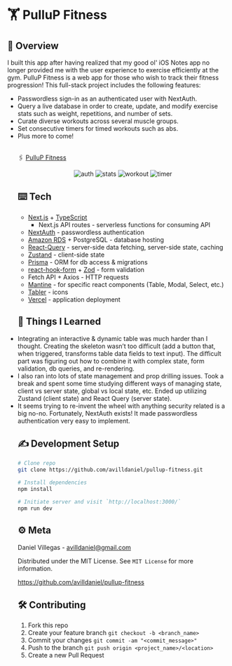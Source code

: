 # 🏋️ PulluP Fitness

## 📝 Overview

I built this app after having realized that my good ol' iOS
Notes app no longer provided me with the user experience to exercise
efficiently at the gym. PulluP Fitness is a web app for those who
wish to track their fitness progression! This full-stack project
includes the following features:
<br />
<ul>
<li>Passwordless sign-in as an authenticated user with NextAuth.</li>
<li>Query a live database in order to create, update, and modify exercise stats such as weight, repetitions, and number of sets.</li>
<li>Curate diverse workouts across several muscle groups.</li>
<li>Set consecutive timers for timed workouts such as abs.</li>
<li>Plus more to come!</li>
</ui>
<br />

🖇 [PulluP Fitness](https://pullup.at)

<p align="center">
  <img src="https://user-images.githubusercontent.com/90011911/193400063-de4e9922-ed07-4801-bd8f-f1a3ed9742aa.png" alt="auth" />
  <img src="https://user-images.githubusercontent.com/90011911/193400064-334c323d-0214-49c7-9bcc-514c864029e2.png" alt="stats" />
  <img src="https://user-images.githubusercontent.com/90011911/193400062-9a8fa115-bba7-4b1d-9007-33ba89ceb5cd.png" alt="workout" />
  <img src="https://user-images.githubusercontent.com/90011911/193400060-4ee9d511-eaf2-440d-9f17-324ac50a68c6.png" alt="timer" />
</p>

## ⌨️ Tech

- [Next.js](https://nextjs.org/) + [TypeScript](https://www.typescriptlang.org/)
  - Next.js API routes - serverless functions for consuming API
- [NextAuth](https://next-auth.js.org/) - passwordless authentication
- [Amazon RDS](https://aws.amazon.com/rds/) + PostgreSQL - database hosting
- [React-Query](https://tanstack.com/query/v4/) - server-side data fetching, server-side state, caching
- [Zustand](https://github.com/pmndrs/zustand) - client-side state
- [Prisma](https://www.prisma.io/) - ORM for db access & migrations
- [react-hook-form](https://react-hook-form.com/) + [Zod](https://github.com/colinhacks/zod) - form validation
- Fetch API + Axios - HTTP requests
- [Mantine](https://mantine.dev/) - for specific react components (Table, Modal, Select, etc.)
- [Tabler](https://tablericons.com/) - icons
- [Vercel](https://vercel.com/) - application deployment

## 🤯 Things I Learned

<li>
  Integrating an interactive & dynamic table was much harder than
  I thought. Creating the skeleton wasn’t too difficult (add a
  button that, when triggered, transforms table data fields to
  text input). The difficult part was figuring out how to combine
  it with complex state, form validation, db queries, and
  re-rendering.
</li>
<li>
  I also ran into lots of state management and prop drilling
  issues. Took a break and spent some time studying different ways
  of managing state, client vs server state, global vs local
  state, etc. Ended up utilizing Zustand (client state) and React
  Query (server state).
</li>
<li>
  It seems trying to re-invent the wheel with anything security
  related is a big no-no. Fortunately, NextAuth exists! It made
  passwordless authentication very easy to implement.
</li>

## ✍️ Development Setup

```bash
# Clone repo
git clone https://github.com/avilldaniel/pullup-fitness.git

# Install dependencies
npm install

# Initiate server and visit `http://localhost:3000/`
npm run dev
```

## ⚙️ Meta

Daniel Villegas - [avilldaniel@gmail.com](avilldaniel@gmail.com)

Distributed under the MIT License. See `MIT License` for more information.

https://github.com/avilldaniel/pullup-fitness


## 🛠 Contributing
1. Fork this repo
2. Create your feature branch `git checkout -b <branch_name>`
3. Commit your changes `git commit -am "<commit_message>"`
4. Push to the branch `git push origin <project_name>/<location>`
5. Create a new Pull Request
